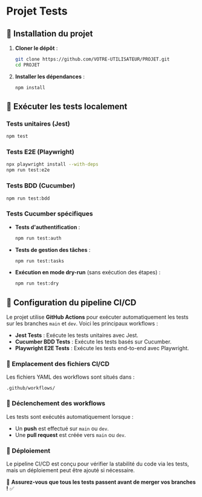 # Projet Tests

## 📌 Installation du projet

1. **Cloner le dépôt** :
   ```sh
   git clone https://github.com/VOTRE-UTILISATEUR/PROJET.git
   cd PROJET
   ```

2. **Installer les dépendances** :
   ```sh
   npm install
   ```

## 🚀 Exécuter les tests localement

### Tests unitaires (Jest)
```sh
npm test
```

### Tests E2E (Playwright)
```sh
npx playwright install --with-deps
npm run test:e2e
```

### Tests BDD (Cucumber)
```sh
npm run test:bdd
```

### Tests Cucumber spécifiques

- **Tests d'authentification** :
  ```sh
  npm run test:auth
  ```

- **Tests de gestion des tâches** :
  ```sh
  npm run test:tasks
  ```

- **Exécution en mode dry-run** (sans exécution des étapes) :
  ```sh
  npm run test:dry
  ```

## 🔄 Configuration du pipeline CI/CD

Le projet utilise **GitHub Actions** pour exécuter automatiquement les tests sur les branches `main` et `dev`. Voici les principaux workflows :

- **Jest Tests** : Exécute les tests unitaires avec Jest.
- **Cucumber BDD Tests** : Exécute les tests basés sur Cucumber.
- **Playwright E2E Tests** : Exécute les tests end-to-end avec Playwright.

### 📂 Emplacement des fichiers CI/CD
Les fichiers YAML des workflows sont situés dans :
```
.github/workflows/
```

### 🚦 Déclenchement des workflows
Les tests sont exécutés automatiquement lorsque :
- Un **push** est effectué sur `main` ou `dev`.
- Une **pull request** est créée vers `main` ou `dev`.

### 🔧 Déploiement
Le pipeline CI/CD est conçu pour vérifier la stabilité du code via les tests, mais un déploiement peut être ajouté si nécessaire.

📌 **Assurez-vous que tous les tests passent avant de merger vos branches !** ✅

